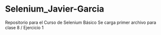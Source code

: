 # Selenium_Javier-Garcia
Repositorio para el Curso de Selenium Básico
Se carga primer archivo para clase 8 / Ejercicio 1
